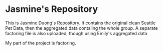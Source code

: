 # Jasmine's Repository
This is Jasmine Duong's Repository. It contains the original clean Seattle Pet Data, then the aggregated data contaiing the whole group. 
A separate factoring file is also uploaded, though using Emily's aggregated data

My part of the project is factoring.

